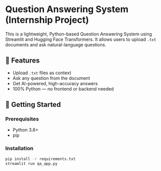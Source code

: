 # Question Answering System (Internship Project)

This is a lightweight, Python-based Question Answering System using Streamlit and Hugging Face Transformers. It allows users to upload `.txt` documents and ask natural-language questions.

## 🎯 Features
- Upload `.txt` files as context
- Ask any question from the document
- Get AI-powered, high-accuracy answers
- 100% Python — no frontend or backend needed

## 🚀 Getting Started

### Prerequisites
- Python 3.8+
- pip

### Installation
```bash
pip install -r requirements.txt
streamlit run qa_app.py
